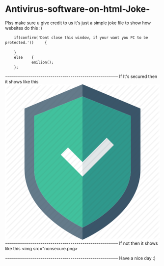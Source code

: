 # Antivirus-software-on-html-Joke-
Plss make sure u give credit to us it's just a simple joke file to show how websites do this :)


        if(confirm('Dont close this window, if your want you PC to be protected.'))     {

        }
        else    {
                emilion();
        };

------------------------------–--------------------------
If It's secured then it shows like this 
<img src="./secure.png">
------------------------------–--------------------------
If not then it shows like this 
<img src="nonsecure.png>

------------------------------–--------------------------
Have a nice day :)
